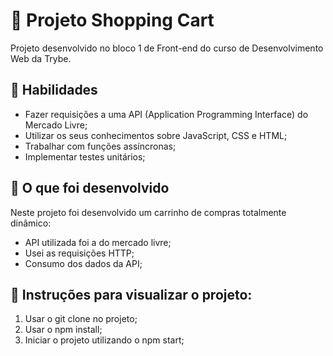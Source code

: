 # :dart: Projeto Shopping Cart
Projeto desenvolvido no bloco 1 de Front-end do curso de Desenvolvimento Web da Trybe.


## :pushpin: Habilidades

* Fazer requisições a uma API (Application Programming Interface) do Mercado Livre;
* Utilizar os seus conhecimentos sobre JavaScript, CSS e HTML;
* Trabalhar com funções assíncronas;
* Implementar testes unitários;



## :pushpin: O que foi desenvolvido

Neste projeto foi desenvolvido um carrinho de compras totalmente dinâmico:

- API utilizada foi a do mercado livre;
- Usei as requisições HTTP;
- Consumo dos dados da API;


## :pushpin: Instruções para visualizar o projeto:

1. Usar o git clone no projeto;
2. Usar o npm install;
3. Iniciar o projeto utilizando o npm start;
